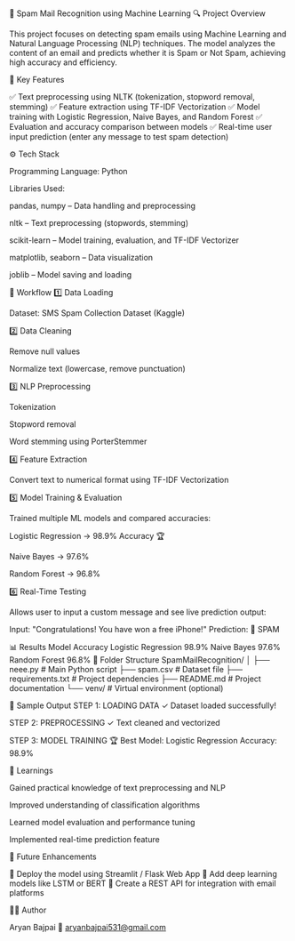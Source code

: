 📧 Spam Mail Recognition using Machine Learning
🔍 Project Overview

This project focuses on detecting spam emails using Machine Learning and Natural Language Processing (NLP) techniques.
The model analyzes the content of an email and predicts whether it is Spam or Not Spam, achieving high accuracy and efficiency.

🧠 Key Features

✅ Text preprocessing using NLTK (tokenization, stopword removal, stemming)
✅ Feature extraction using TF-IDF Vectorization
✅ Model training with Logistic Regression, Naive Bayes, and Random Forest
✅ Evaluation and accuracy comparison between models
✅ Real-time user input prediction (enter any message to test spam detection)

⚙️ Tech Stack

Programming Language: Python

Libraries Used:

pandas, numpy – Data handling and preprocessing

nltk – Text preprocessing (stopwords, stemming)

scikit-learn – Model training, evaluation, and TF-IDF Vectorizer

matplotlib, seaborn – Data visualization

joblib – Model saving and loading

🧩 Workflow
1️⃣ Data Loading

Dataset: SMS Spam Collection Dataset (Kaggle)

2️⃣ Data Cleaning

Remove null values

Normalize text (lowercase, remove punctuation)

3️⃣ NLP Preprocessing

Tokenization

Stopword removal

Word stemming using PorterStemmer

4️⃣ Feature Extraction

Convert text to numerical format using TF-IDF Vectorization

5️⃣ Model Training & Evaluation

Trained multiple ML models and compared accuracies:

Logistic Regression → 98.9% Accuracy 🏆

Naive Bayes → 97.6%

Random Forest → 96.8%

6️⃣ Real-Time Testing

Allows user to input a custom message and see live prediction output:

Input: "Congratulations! You have won a free iPhone!"
Prediction: 🚫 SPAM

📊 Results
Model	Accuracy
Logistic Regression	98.9%
Naive Bayes	97.6%
Random Forest	96.8%
📁 Folder Structure
SpamMailRecognition/
│
├── neee.py                 # Main Python script
├── spam.csv                # Dataset file
├── requirements.txt        # Project dependencies
├── README.md               # Project documentation
└── venv/                   # Virtual environment (optional)

🧾 Sample Output
STEP 1: LOADING DATA
✓ Dataset loaded successfully!

STEP 2: PREPROCESSING
✓ Text cleaned and vectorized

STEP 3: MODEL TRAINING
🏆 Best Model: Logistic Regression
Accuracy: 98.9%

🧠 Learnings

Gained practical knowledge of text preprocessing and NLP

Improved understanding of classification algorithms

Learned model evaluation and performance tuning

Implemented real-time prediction feature

🚀 Future Enhancements

🔹 Deploy the model using Streamlit / Flask Web App
🔹 Add deep learning models like LSTM or BERT
🔹 Create a REST API for integration with email platforms

👨‍💻 Author

Aryan Bajpai
📧 aryanbajpai531@gmail.com
